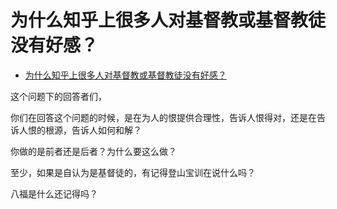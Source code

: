 # 为什么知乎上很多人对基督教或基督教徒没有好感？

- [为什么知乎上很多人对基督教或基督教徒没有好感？](https://www.zhihu.com/question/37378511/answer/1005969288)

这个问题下的回答者们，

你们在回答这个问题的时候，是在为人的恨提供合理性，告诉人恨得对，还是在告诉人恨的根源，告诉人如何和解？

你做的是前者还是后者？为什么要这么做？

至少，如果是自认为是基督徒的，有记得登山宝训在说什么吗？

八福是什么还记得吗？